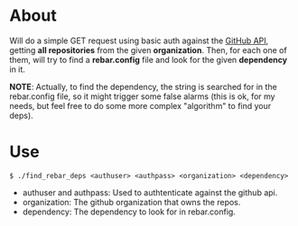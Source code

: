 # About
Will do a simple GET request using basic auth against the [GitHub API](http://developer.github.com/v3/), getting **all repositories** from the given **organization**. Then, for each one of them, will try to find a **rebar.config** file and look for the given **dependency** in it.

**NOTE**: Actually, to find the dependency, the string is searched for in the rebar.config file, so it might trigger some false alarms (this is ok, for my needs, but feel free to do some more complex "algorithm" to find your deps).

# Use
    $ ./find_rebar_deps <authuser> <authpass> <organization> <dependency>

 * authuser and authpass: Used to authtenticate against the github api.
 * organization: The github organization that owns the repos. 
 * dependency: The dependency to look for in rebar.config.


